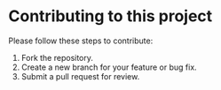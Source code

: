 # Contributing to this project
Please follow these steps to contribute:
1. Fork the repository.
2. Create a new branch for your feature or bug fix.
3. Submit a pull request for review.
